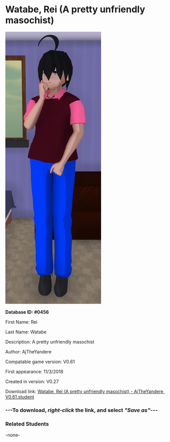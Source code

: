 # Watabe, Rei (A pretty unfriendly masochist)

<img src="../../Files/Images/Watabe, Rei (A pretty unfriendly masochist).png" title="Watabe, Rei (A pretty unfriendly masochist) - AjTheYandere, V0.61">

**Database ID: #0456**

First Name: Rei

Last Name: Watabe

Description: A pretty unfriendly masochist

Author: AjTheYandere

Compatable game version: V0.61

First appearance: 11/3/2018

Created in version: V0.27

Download link: <a href="https://raw.githubusercontent.com/Arbiter1223/Daigaku-Gurashi-Custom-Students/master/Files/Student%20Files/Watabe%2C%20Rei%20(A%20pretty%20unfriendly%20masochist)%20-%20AjTheYandere%2C%20V0.61.student">Watabe, Rei (A pretty unfriendly masochist) - AjTheYandere, V0.61.student</a>

### ---**To download, _right-click_ the link, and select _"Save as"_**---

### Related Students

-none-
